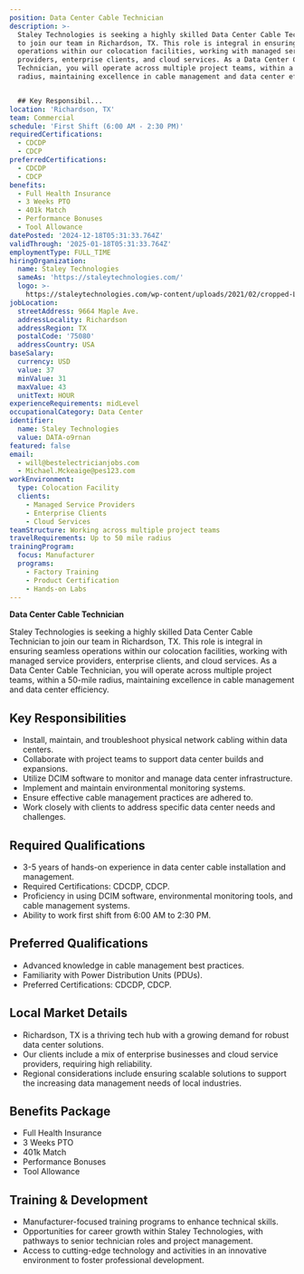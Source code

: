 ```yaml
---
position: Data Center Cable Technician
description: >-
  Staley Technologies is seeking a highly skilled Data Center Cable Technician
  to join our team in Richardson, TX. This role is integral in ensuring seamless
  operations within our colocation facilities, working with managed service
  providers, enterprise clients, and cloud services. As a Data Center Cable
  Technician, you will operate across multiple project teams, within a 50-mile
  radius, maintaining excellence in cable management and data center efficiency.


  ## Key Responsibil...
location: 'Richardson, TX'
team: Commercial
schedule: 'First Shift (6:00 AM - 2:30 PM)'
requiredCertifications:
  - CDCDP
  - CDCP
preferredCertifications:
  - CDCDP
  - CDCP
benefits:
  - Full Health Insurance
  - 3 Weeks PTO
  - 401k Match
  - Performance Bonuses
  - Tool Allowance
datePosted: '2024-12-18T05:31:33.764Z'
validThrough: '2025-01-18T05:31:33.764Z'
employmentType: FULL_TIME
hiringOrganization:
  name: Staley Technologies
  sameAs: 'https://staleytechnologies.com/'
  logo: >-
    https://staleytechnologies.com/wp-content/uploads/2021/02/cropped-Logo_StaleyTechnologies.png
jobLocation:
  streetAddress: 9664 Maple Ave.
  addressLocality: Richardson
  addressRegion: TX
  postalCode: '75080'
  addressCountry: USA
baseSalary:
  currency: USD
  value: 37
  minValue: 31
  maxValue: 43
  unitText: HOUR
experienceRequirements: midLevel
occupationalCategory: Data Center
identifier:
  name: Staley Technologies
  value: DATA-o9rnan
featured: false
email:
  - will@bestelectricianjobs.com
  - Michael.Mckeaige@pes123.com
workEnvironment:
  type: Colocation Facility
  clients:
    - Managed Service Providers
    - Enterprise Clients
    - Cloud Services
teamStructure: Working across multiple project teams
travelRequirements: Up to 50 mile radius
trainingProgram:
  focus: Manufacturer
  programs:
    - Factory Training
    - Product Certification
    - Hands-on Labs
---
```



**Data Center Cable Technician**

Staley Technologies is seeking a highly skilled Data Center Cable Technician to join our team in Richardson, TX. This role is integral in ensuring seamless operations within our colocation facilities, working with managed service providers, enterprise clients, and cloud services. As a Data Center Cable Technician, you will operate across multiple project teams, within a 50-mile radius, maintaining excellence in cable management and data center efficiency.

## Key Responsibilities
- Install, maintain, and troubleshoot physical network cabling within data centers.
- Collaborate with project teams to support data center builds and expansions.
- Utilize DCIM software to monitor and manage data center infrastructure.
- Implement and maintain environmental monitoring systems.
- Ensure effective cable management practices are adhered to.
- Work closely with clients to address specific data center needs and challenges.

## Required Qualifications
- 3-5 years of hands-on experience in data center cable installation and management.
- Required Certifications: CDCDP, CDCP.
- Proficiency in using DCIM software, environmental monitoring tools, and cable management systems.
- Ability to work first shift from 6:00 AM to 2:30 PM.

## Preferred Qualifications
- Advanced knowledge in cable management best practices.
- Familiarity with Power Distribution Units (PDUs).
- Preferred Certifications: CDCDP, CDCP.

## Local Market Details
- Richardson, TX is a thriving tech hub with a growing demand for robust data center solutions.
- Our clients include a mix of enterprise businesses and cloud service providers, requiring high reliability.
- Regional considerations include ensuring scalable solutions to support the increasing data management needs of local industries.

## Benefits Package
- Full Health Insurance
- 3 Weeks PTO
- 401k Match
- Performance Bonuses
- Tool Allowance

## Training & Development
- Manufacturer-focused training programs to enhance technical skills.
- Opportunities for career growth within Staley Technologies, with pathways to senior technician roles and project management.
- Access to cutting-edge technology and activities in an innovative environment to foster professional development.